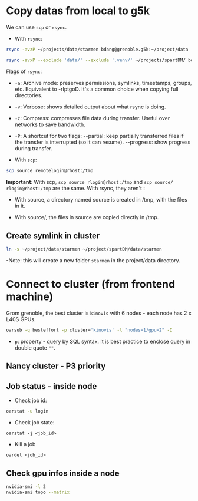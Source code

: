 # Copy datas from local to g5k

We can use `scp` or `rsync`. 

- With `rsync`: 

```bash
rsync -avzP ~/projects/data/starmen bdang@grenoble.g5k:~/project/data

rsync -avxP --exclude 'data/' --exclude '.venv/' ~/projects/spartDM/ bdang@grenoble.g5k:~/project/spartDM

```

Flags of `rsync`: 

- `-a`: Archive mode: preserves permissions, symlinks, timestamps, groups, etc. Equivalent to -rlptgoD. It's a common choice when copying full directories.

- `-v`: Verbose: shows detailed output about what rsync is doing.

- `-z`:	Compress: compresses file data during transfer. Useful over networks to save bandwidth.

- `-P`:	A shortcut for two flags:
	    --partial: keep partially transferred files if the transfer is interrupted (so it can resume).
	    --progress: show progress during transfer.

- With `scp`: 

```bash
scp source remotelogin@rhost:/tmp
```

**Important**: With scp, `scp source rlogin@rhost:/tmp` and `scp source/ rlogin@rhost:/tmp` are the same. With rsync, they aren't :

- With source, a directory named source is created in /tmp, with the files in it.

- With source/, the files in source are copied directly in /tmp.


## Create symlink in cluster

```bash
ln -s ~/project/data/starmen ~/project/spartDM/data/starmen
```

-Note: this will create a new folder `starmen` in the project/data directory. 

# Connect to cluster (from frontend machine)

Grom grenoble, the best cluster is `kinovis` with 6 nodes - each node has 2 x L40S GPUs. 

```bash
oarsub -q besteffort -p cluster='kinovis' -l "nodes=1/gpu=2" -I
```

- `p`: property - query by SQL syntax. It is best practice to enclose query in double quote `""`.

## Nancy cluster - P3 priority



## Job status - inside node

- Check job id: 

```bash
oarstat -u login
```

- Check job state: 
```
oarstat -j <job_id>
```

- Kill a job
```
oardel <job_id> 
```

## Check gpu infos inside a node

```bash
nvidia-smi -l 2
nvidia-smi topo --matrix

```